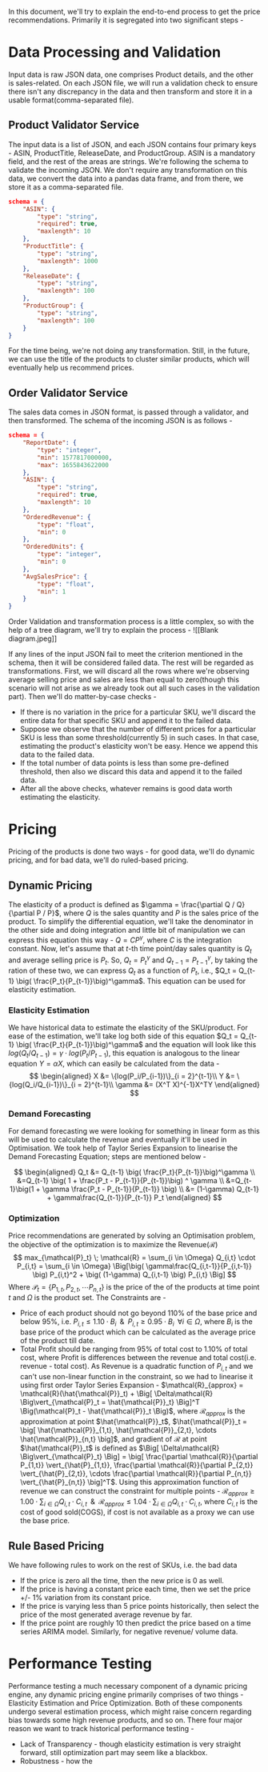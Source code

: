In this document, we'll try to explain the end-to-end process to get the price recommendations. Primarily it is segregated into two significant steps - 
# Data Processing and Validation
Input data is raw JSON data, one comprises Product details, and the other is sales-related. On each JSON file, we will run a validation check to ensure there isn't any discrepancy in the data and then transform and store it in a usable format(comma-separated file).

## Product Validator Service
The input data is a list of JSON, and each JSON contains four primary keys - ASIN, ProductTitle, ReleaseDate, and ProductGroup. ASIN is a mandatory field, and the rest of the areas are strings. We're following the schema to validate the incoming JSON. We don't require any transformation on this data, we convert the data into a pandas data frame, and from there, we store it as a comma-separated file.
```JSON
schema = {  
    "ASIN": {  
        "type": "string",
        "required": true,  
        "maxlength": 10  
    },  
    "ProductTitle": {  
        "type": "string",
        "maxlength": 1000  
    },  
    "ReleaseDate": {  
        "type": "string",  
        "maxlength": 100  
    },  
    "ProductGroup": {  
        "type": "string",  
        "maxlength": 100  
    }  
}
```

For the time being, we're not doing any transformation. Still, in the future, we can use the title of the products to cluster similar products, which will eventually help us recommend prices.

## Order Validator Service
The sales data comes in JSON format, is passed through a validator, and then transformed. The schema of the incoming JSON is as follows - 
```JSON
schema = {  
    "ReportDate": {  
        "type": "integer",  
        "min": 1577817000000,  
        "max": 1655843622000  
    },  
    "ASIN": {  
        "type": "string",  
        "required": true,  
        "maxlength": 10  
    },  
    "OrderedRevenue": {  
        "type": "float",  
        "min": 0  
    },  
    "OrderedUnits": {  
        "type": "integer",  
        "min": 0  
    },  
    "AvgSalesPrice": {  
        "type": "float",  
        "min": 1  
    }  
}
```

Order Validation and transformation process is a little complex, so with the help of a tree diagram, we'll try to explain the process - 
![[Blank diagram.jpeg]]


If any lines of the input JSON fail to meet the criterion mentioned in the schema, then it will be considered failed data. The rest will be regarded as transformations. First, we will discard all the rows where we're observing average selling price and sales are less than equal to zero(though this scenario will not arise as we already took out all such cases in the validation part). Then we'll do matter-by-case checks - 
- If there is no variation in the price for a particular SKU, we'll discard the entire data for that specific SKU and append it to the failed data.
- Suppose we observe that the number of different prices for a particular SKU is less than some threshold(currently 5) in such cases. In that case, estimating the product's elasticity won't be easy. Hence we append this data to the failed data.
- If the total number of data points is less than some pre-defined threshold, then also we discard this data and append it to the failed data.
- After all the above checks, whatever remains is good data worth estimating the elasticity.

# Pricing
Pricing of the products is done two ways - for good data, we'll do dynamic pricing, and for bad data, we'll do ruled-based pricing.

## Dynamic Pricing
The elasticity of a product is defined as $\gamma = \frac{\partial Q / Q}{\partial P / P}$, where $Q$ is the sales quantity and $P$ is the sales price of the product. To simplify the differential equation, we'll take the denominator in the other side and doing integration and little bit of manipulation we can express this equation this way - $Q=CP^\gamma$, where $C$ is the integration constant. Now, let's assume that at $t$-th time point/day sales quantity is $Q_t$ and average selling price is $P_t$. So, $Q_t =  P_t^\gamma$ and $Q_{t-1} =  P_{t-1}^\gamma$, by taking the ration of these two, we can express $Q_t$ as a function of $P_t$, i.e., $Q_t = Q_{t-1} \big( \frac{P_t}{P_{t-1}}\big)^\gamma$. This equation can be used for elasticity estimation.

### Elasticity Estimation
We have historical data to estimate the elasticity of the SKU/product. For ease of the estimation, we'll take log both side of this equation $Q_t = Q_{t-1} \big( \frac{P_t}{P_{t-1}}\big)^\gamma$ and the equation will look like this $log(Q_t/Q_{t-1}) = \gamma \cdot log(P_t/P_{t-1})$, this equation is analogous to the linear equation $Y=α X$, which can easily be calculated from the data - 
$$
\begin{aligned}
X &= \{log(P_i/P_{i-1})\}_{i = 2}^{t-1}\\
Y &= \{log(Q_i/Q_{i-1})\}_{i = 2}^{t-1}\\
\gamma &= (X^T X)^{-1}X^TY
\end{aligned}
$$
### Demand Forecasting
For demand forecasting we were looking for something in linear form as this will be used to calculate the revenue and eventually it'll be used in Optimisation. We took help of Taylor Series Expansion to linearise the Demand Forecasting Equation; steps are mentioned below - 

$$
\begin{aligned}
Q_t &= Q_{t-1} \big( \frac{P_t}{P_{t-1}}\big)^\gamma \\
&=Q_{t-1} \big( 1 + \frac{P_t - P_{t-1}}{P_{t-1}}\big) ^ \gamma \\
&=Q_{t-1}\big(1 + \gamma \frac{P_t - P_{t-1}}{P_{t-1}} \big) \\
&= (1-\gamma) Q_{t-1} + \gamma\frac{Q_{t-1}}{P_{t-1}} P_t
\end{aligned}
$$

### Optimization
Price recommendations are generated by solving an Optimisation problem, the objective of the optimization is to maximize the Revenue($\mathcal{R}$)
$$
max_{\mathcal{P}_t} \; \mathcal{R} = \sum_{i \in \Omega} Q_{i,t} \cdot P_{i,t} = \sum_{i \in \Omega} \Big[\big( \gamma\frac{Q_{i,t-1}}{P_{i,t-1}} \big) P_{i,t}^2 + \big( (1-\gamma) Q_{i,t-1} \big) P_{i,t} \Big]
$$
Where $\mathcal{P}_t = \{P_{1,t}, P_{2,t}, \cdots P_{n,t} \}$ is the price of the of the products at time point $t$ and $\Omega$ is the product set. The Constraints are - 
- Price of each product should not go beyond 110% of the base price and below 95%, i.e. $P_{i,t} \le 1.10 \cdot B_i \; \; \& \; \; P_{i,t} \ge 0.95 \cdot B_i \; \; \forall i \in \Omega$, where $B_i$ is the base price of the product which can be calculated as the average price of the product till date.
- Total Profit should be ranging from 95% of total cost to 1.10% of total cost, where Profit is differences between the revenue and total cost(i.e. revenue - total cost). As Revenue is a quadratic function of $P_{i,t}$ and we can't use non-linear function in the constraint, so we had to linearise it using first order Taylor Series Expansion - $\mathcal{R}_{approx} = \mathcal{R}(\hat{\mathcal{P}}_t) + \Big[ \Delta\mathcal{R} \Big\vert_{\mathcal{P}_t = \hat{\mathcal{P}}_t} \Big]^T \Big(\mathcal{P}_t - \hat{\mathcal{P}}_t \Big)$, where $\mathcal{R}_{approx}$ is the approximation at point $\hat{\mathcal{P}}_t$, $\hat{\mathcal{P}}_t = \big[ \hat{\mathcal{P}}_{1,t}, \hat{\mathcal{P}}_{2,t}, \cdots \hat{\mathcal{P}}_{n,t} \big]$, and gradient of $\mathcal{R}$ at point $\hat{\mathcal{P}}_t$ is defined as $\Big[ \Delta\mathcal{R} \Big\vert_{\mathcal{P}_t} \Big] = \big[ \frac{\partial \mathcal{R}}{\partial P_{1,t}} \vert_{\hat{P}_{1,t}}, \frac{\partial \mathcal{R}}{\partial P_{2,t}} \vert_{\hat{P}_{2,t}}, \cdots \frac{\partial \mathcal{R}}{\partial P_{n,t}} \vert_{\hat{P}_{n,t}} \big]^T$. Using this approximation function of revenue we can construct the constraint for multiple points - $\mathcal{R}_{approx} \ge 1.00 \cdot \sum_{i \in \Omega} Q_{i,t} \cdot C_{i,t} \; \;  \& \; \; \mathcal{R}_{approx} \le 1.04 \cdot\sum_{i \in \Omega} Q_{i,t} \cdot C_{i,t}$, where $C_{i,t}$ is the cost of good sold(COGS), if cost is not available as a proxy we can use the base price.


## Rule Based Pricing
We have following rules to work on the rest of SKUs, i.e. the bad data
- If the price is zero all the time, then the new price is 0 as well. 
- If the price is having a constant price each time, then we set the price +/- 1% variation from its constant price. 
- If the price is varying less than 5 price points historically, then select the price of the most generated average revenue by far. 
- If the price point are roughly 10 then predict the price based on a time series ARIMA model. Similarly, for negative revenue/ volume data. 

# Performance Testing
Performance testing a much necessary component of a dynamic pricing engine, any dynamic pricing engine primarily comprises of two things - Elasticity Estimation and Price Optimization. Both of these components undergo several estimation process, which might raise concern regarding bias towards some high revenue products, and so on. There four major reason we want to track historical performance testing - 
- Lack of Transparency - though elasticity estimation is very straight forward, still optimization part may seem like a blackbox.
- Robustness - how the 